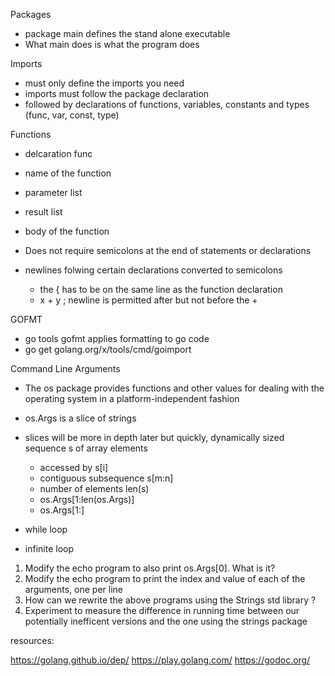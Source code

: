 Packages

+ package main defines the stand alone executable
+ What main does is what the program does

Imports

+ must only define the imports you need
+ imports must follow the package declaration
+ followed by declarations of functions, variables, constants and types (func, var, const, type)

Functions

+ delcaration func
+ name of the function
+ parameter list
+ result list
+ body of the function


+ Does not require semicolons at the end of statements or declarations

+ newlines folwing certain declarations converted to semicolons
    + the { has to be on the same line as the function declaration
    + x + y ; newline is permitted after but not before the +

GOFMT

+ go tools gofmt applies formatting to go code
+ go get golang.org/x/tools/cmd/goimport

Command Line Arguments

+ The os package provides functions and other values for dealing with the operating system in a platform-independent fashion
+ os.Args is a slice of strings
+ slices will be more in depth later but quickly, dynamically sized sequence s of array elements 
    + accessed by s[i]
    + contiguous subsequence s[m:n]
    + number of elements len(s)
    + os.Args[1:len(os.Args)]
    + os.Args[1:]

+ while loop
+ infinite loop

1. Modify the echo program to also print os.Args[0]. What is it?
2. Modify the echo program to print the index and value of each of the arguments, one per line
3. How can we rewrite the above programs using the Strings std library ?
4. Experiment to measure the difference in running time between our potentially inefficent versions and the one using the strings package 

resources: 

https://golang.github.io/dep/
https://play.golang.com/
https://godoc.org/